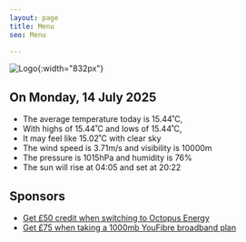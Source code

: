 ```yaml
---
layout: page
title: Menu
seo: Menu

---
```


![Logo](/images/logo.jpg){:width="832px"}

<!-- weather_marker starts -->
## On Monday, 14 July 2025

- The average temperature today is 15.44˚C,
- With highs of 15.44˚C and lows of 15.44˚C,
- It may feel like 15.02˚C with clear sky
- The wind speed is 3.71m/s and visibility is 10000m
- The pressure is 1015hPa and humidity is 76%
- The sun will rise at 04:05 and set at 20:22

<!-- weather_marker ends -->

## Sponsors

- [Get £50 credit when switching to Octopus Energy](https://bit.ly/3oD1nnS)
- [Get £75 when taking a 1000mb YouFibre broadband plan](https://aklam.io/91zWhU?)
